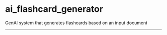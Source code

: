 # ai_flashcard_generator

GenAI system that generates flashcards based on an input document

--------

